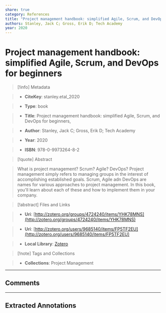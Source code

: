 ```yaml
---  
share: true  
category: References  
title: "Project management handbook: simplified Agile, Scrum, and DevOps for beginners"  
authors: Stanley, Jack C; Gross, Erik D; Tech Academy  
year: 2020  
---  
```

  
# Project management handbook: simplified Agile, Scrum, and DevOps for beginners  
  
> [!info] Metadata  
> - **CiteKey**: stanley.etal_2020  
> - **Type**: book  
> - **Title**: Project management handbook: simplified Agile, Scrum, and DevOps for beginners,   
> - **Author**: Stanley, Jack C; Gross, Erik D; Tech Academy  
> - **Year**: 2020   
> - **ISBN**: 978-0-9973264-8-2  
  
> [!quote] Abstract  
> What is project management? Scrum? Agile? DevOps? Project management simply refers to managing groups in the interest of accomplishing established goals. Scrum, Agile adn DevOps are names for various approaches to project management. In this book, you'll learn about each of these and how to implement them in your company.  
  
> [!abstract] Files and Links  
> - **Uri**: [http://zotero.org/groups/4724240/items/YHK78MNS](http://zotero.org/groups/4724240/items/YHK78MNS)  
> - **Uri**: [http://zotero.org/users/9685140/items/FP5TF2EU](http://zotero.org/users/9685140/items/FP5TF2EU)  
> - **Local Library**: [Zotero]((zotero://select/library/items/FP5TF2EU))  
  
> [!note] Tags and Collections  
> - **Collections**: Project Management  
  
----  
  
## Comments  
  
  
  
----  
  
## Extracted Annotations  
  
